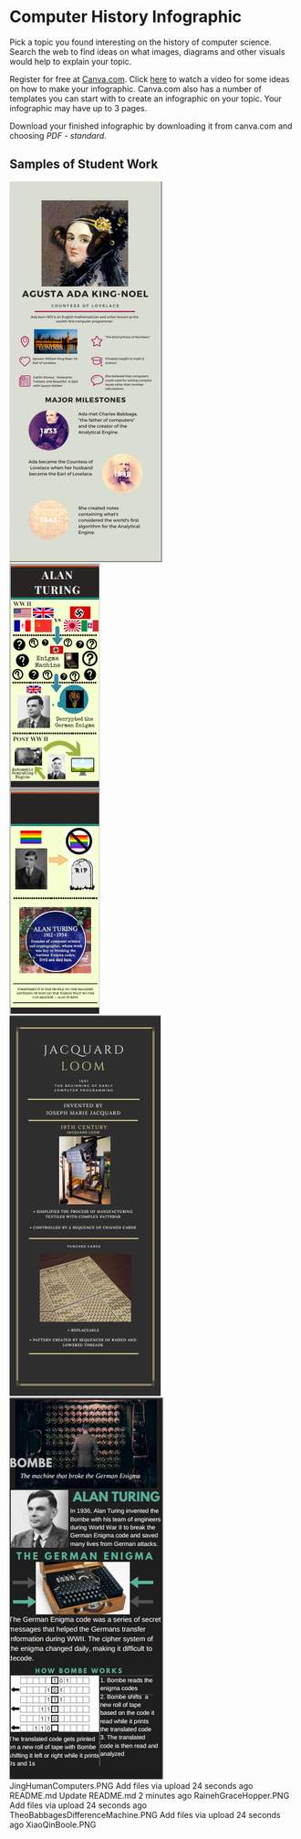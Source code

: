 # Computer History Infographic
Pick a topic you found interesting on the history of computer science. Search the web to find ideas on what images, diagrams and other visuals would help to explain your topic. 
 
Register for free at [Canva.com](http://www.canva.com). Click [here](https://www.youtube.com/watch?v=W1v3ILOnfGs) to watch a video for some ideas on how to make your infographic. Canva.com also has a number of templates you can start with to create an infographic on your topic. Your infographic may have up to 3 pages.
 
Download your finished infographic by downloading it from canva.com and choosing *PDF - standard*. 

Samples of Student Work
----------------------
![Alyssa Ada Lovelace](AlyssaAdaLovelace.PNG)   
![Crystal Alan Turing](CrystalTuring.PNG)   
![Cynthia Jacquard Loom](CynthiaJacquardLoom.PNG)   
![Emma Alan Turning](EmmaTuring.PNG)   
JingHumanComputers.PNG	Add files via upload	24 seconds ago
README.md	Update README.md	2 minutes ago
RainehGraceHopper.PNG	Add files via upload	24 seconds ago
TheoBabbagesDifferenceMachine.PNG	Add files via upload	24 seconds ago
XiaoQinBoole.PNG
